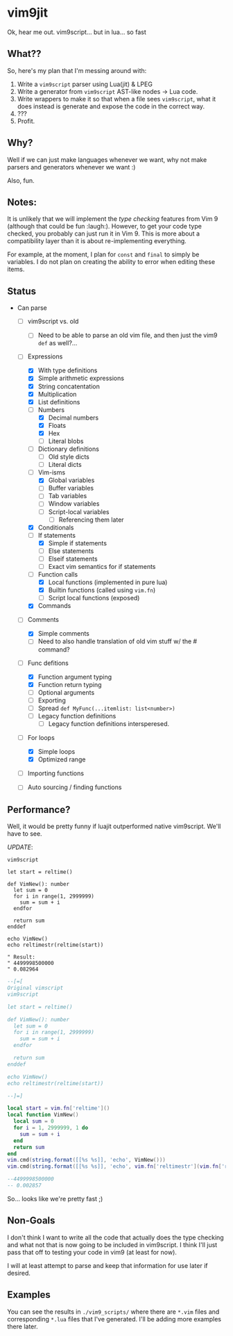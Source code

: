 # vim9jit

Ok, hear me out. vim9script... but in lua... so fast

## What??

So, here's my plan that I'm messing around with:

1. Write a `vim9script` parser using Lua(jit) & LPEG
2. Write a generator from `vim9script` AST-like nodes -> Lua code.
3. Write wrappers to make it so that when a file sees `vim9script`, what it does instead is generate and expose the code in the correct way.
4. ???
5. Profit.

## Why?

Well if we can just make languages whenever we want, why not make parsers and generators whenever we want :)

Also, fun.

## Notes:

It is unlikely that we will implement the _type checking_ features from Vim 9 (although that could be fun :laugh:).
However, to get your code type checked, you probably can just run it in Vim 9. This is more about a compatibility layer than it is about re-implementing everything.

For example, at the moment, I plan for `const` and `final` to simply be variables. I do not plan on creating the ability to error when editing these items.

## Status

- Can parse
    - [ ] vim9script vs. old
        - [ ] Need to be able to parse an old vim file, and then just the vim9 `def` as well?...
    - [ ] Expressions
        - [x] With type definitions
        - [x] Simple arithmetic expressions
        - [x] String concatentation
        - [x] Multiplication
        - [x] List definitions
        - [ ] Numbers
            - [x] Decimal numbers
            - [x] Floats
            - [x] Hex
            - [ ] Literal blobs
        - [ ] Dictionary definitions
            - [ ] Old style dicts
            - [ ] Literal dicts
        - [ ] Vim-isms
            - [x] Global variables
            - [ ] Buffer variables
            - [ ] Tab variables
            - [ ] Window variables
            - [ ] Script-local variables
                - [ ] Referencing them later
        - [x] Conditionals
        - [ ] If statements
            - [x] Simple if statements
            - [ ] Else statements
            - [ ] Elseif statements
            - [ ] Exact vim semantics for if statements
        - [ ] Function calls
            - [x] Local functions (implemented in pure lua)
            - [x] Builtin functions (called using `vim.fn`)
            - [ ] Script local functions (exposed)
        - [x] Commands
    - [ ] Comments
        - [x] Simple comments
        - [ ] Need to also handle translation of old vim stuff w/ the # command?
    - [ ] Func defitions
        - [x] Function argument typing
        - [x] Function return typing
        - [ ] Optional arguments
        - [ ] Exporting
        - [ ] Spread `def MyFunc(...itemlist: list<number>)`
        - [ ] Legacy function definitions
            - [ ] Legacy function definitions intersperesed.
    - [ ] For loops
        - [x] Simple loops
        - [x] Optimized range
    - [ ] Importing functions
    - [ ] Auto sourcing / finding functions



## Performance?

Well, it would be pretty funny if luajit outperformed native vim9script. We'll have to see.

*UPDATE*:

```vim
vim9script

let start = reltime()

def VimNew(): number
  let sum = 0
  for i in range(1, 2999999)
    sum = sum + i
  endfor

  return sum
enddef

echo VimNew()
echo reltimestr(reltime(start))

" Result:
" 4499998500000
" 0.082964
```

```lua
--[=[
Original vimscript
vim9script

let start = reltime()

def VimNew(): number
  let sum = 0
  for i in range(1, 2999999)
    sum = sum + i
  endfor

  return sum
enddef

echo VimNew()
echo reltimestr(reltime(start))

--]=]

local start = vim.fn['reltime']()
local function VimNew()
  local sum = 0
  for i = 1, 2999999, 1 do
    sum = sum + i
  end
  return sum
end
vim.cmd(string.format([[%s %s]], 'echo', VimNew()))
vim.cmd(string.format([[%s %s]], 'echo', vim.fn['reltimestr'](vim.fn['reltime'](start))))

--4499998500000
-- 0.002857
```


So... looks like we're pretty fast ;)

## Non-Goals

I don't think I want to write all the code that actually does the type checking and what not that is now going to be included in vim9script. I think I'll just pass that off to testing your code in vim9 (at least for now).

I will at least attempt to parse and keep that information for use later if desired.

## Examples

You can see the results in `./vim9_scripts/` where there are `*.vim` files and corresponding `*.lua` files that I've generated. I'll be adding more examples there later.
